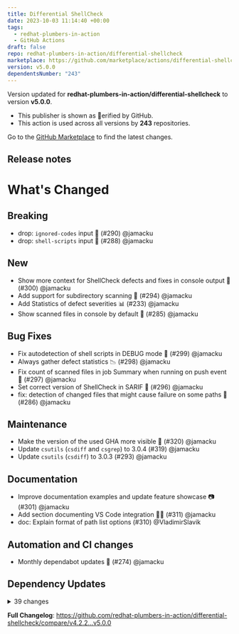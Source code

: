 ```yaml
---
title: Differential ShellCheck
date: 2023-10-03 11:14:40 +00:00
tags:
  - redhat-plumbers-in-action
  - GitHub Actions
draft: false
repo: redhat-plumbers-in-action/differential-shellcheck
marketplace: https://github.com/marketplace/actions/differential-shellcheck
version: v5.0.0
dependentsNumber: "243"
---
```



Version updated for **redhat-plumbers-in-action/differential-shellcheck** to version **v5.0.0**.
- This publisher is shown as erified by GitHub.
- This action is used across all versions by **243** repositories.

Go to the [GitHub Marketplace](https://github.com/marketplace/actions/differential-shellcheck) to find the latest changes.

## Release notes

# What's Changed

## Breaking

* drop: `ignored-codes` input :no_entry_sign:  (#290) @jamacku
* drop: `shell-scripts` input :no_entry_sign:  (#288) @jamacku

## New

* Show more context for ShellCheck defects and fixes in console output :floppy_disk:  (#300) @jamacku
* Add support for subdirectory scanning :file_folder:  (#294) @jamacku
* Add Statistics of defect severities :bar_chart:  (#233) @jamacku
* Show scanned files in console by default 📜 (#285) @jamacku

## Bug Fixes

* Fix autodetection of shell scripts in DEBUG mode :kiwi_fruit:  (#299) @jamacku
* Always gather defect statistics :chart_with_downwards_trend:  (#298) @jamacku
* Fix count of scanned files in job Summary when running on push event :1234:  (#297) @jamacku
* Set correct version of ShellCheck in SARIF :coconut:  (#296) @jamacku
* fix: detection of changed files that might cause failure on some paths :lollipop:  (#286) @jamacku

## Maintenance

* Make the version of the used GHA more visible :eyes:  (#320) @jamacku
* Update `csutils` (`csdiff` and `csgrep`) to 3.0.4 (#319) @jamacku
* Update `csutils` (`csdiff`) to 3.0.3 (#293) @jamacku

## Documentation

* Improve documentation examples and update feature showcase :camera:  (#301) @jamacku
* Add section documenting VS Code integration :woman_technologist:  (#311) @jamacku
* doc: Explain format of path list options (#310) @VladimirSlavik

## Automation and CI changes

* Monthly dependabot updates :robot:  (#274) @jamacku

## Dependency Updates

<details>
<summary>39 changes</summary>

* build(deps): bump fedora from `61f921e` to `6fc00f8` (#312) @dependabot
* build(deps): bump actions/checkout from 3.6.0 to 4.1.0 (#318) @dependabot
* build(deps): bump docker/build-push-action from 4.1.1 to 5.0.0 (#317) @dependabot
* build(deps): bump docker/login-action from 2.2.0 to 3.0.0 (#316) @dependabot
* build(deps): bump docker/setup-buildx-action from 2.10.0 to 3.0.0 (#315) @dependabot
* build(deps): bump actions/upload-artifact from 3.1.2 to 3.1.3 (#314) @dependabot
* build(deps): bump github/codeql-action from 2.21.5 to 2.21.9 (#313) @dependabot
* build(deps): bump test/test_helper/bats-assert from `42e4d86` to `e2d855b` (#302) @dependabot
* build(deps): bump test/test_helper/bats-support from `3c8fadc` to `9bf10e8` (#303) @dependabot
* build(deps): bump test/bats from `fb7d15b` to `360c1ea` (#304) @dependabot
* build(deps): bump test/test_helper/bats-file from `cb914cd` to `048aa4c` (#305) @dependabot
* build(deps): bump github/codeql-action from 2.21.3 to 2.21.5 (#306) @dependabot
* build(deps): bump actions/checkout from 3.5.3 to 3.6.0 (#307) @dependabot
* build(deps): bump docker/setup-buildx-action from 2.9.1 to 2.10.0 (#308) @dependabot
* build(deps): bump fedora from `a134743` to `61f921e` (#292) @dependabot
* build(deps): bump github/codeql-action from 2.21.2 to 2.21.3 (#291) @dependabot
* build(deps): bump docker/setup-buildx-action from 2.8.0 to 2.9.1 (#278) @dependabot
* build(deps): bump github/codeql-action from 2.20.1 to 2.21.2 (#279) @dependabot
* build(deps): bump test/bats from `f4552f1` to `fb7d15b` (#280) @dependabot
* build(deps): bump test/test_helper/bats-assert from `44913ff` to `42e4d86` (#281) @dependabot
* build(deps): bump test/test_helper/bats-file from `c0f822a` to `cb914cd` (#282) @dependabot
* build(deps): bump ossf/scorecard-action from 2.1.3 to 2.2.0 (#276) @dependabot
* build(deps): bump release-drafter/release-drafter from 5.23.0 to 5.24.0 (#275) @dependabot
* build(deps): bump fedora from `6335d2c` to `a134743` (#271) @dependabot
* build(deps): bump docker/setup-buildx-action from 2.5.0 to 2.8.0 (#273) @dependabot
* build(deps): bump github/codeql-action from 2.3.6 to 2.20.1 (#272) @dependabot
* build(deps): bump test/bats from `7421acf` to `f4552f1` (#270) @dependabot
* build(deps): bump docker/build-push-action from 4.0.0 to 4.1.1 (#267) @dependabot
* build(deps): bump actions/checkout from 3.5.2 to 3.5.3 (#262) @dependabot
* build(deps): bump docker/login-action from 2.1.0 to 2.2.0 (#264) @dependabot
* build(deps): bump fedora from `a1aff3e` to `6335d2c` (#257) @dependabot
* build(deps): bump github/codeql-action from 2.3.5 to 2.3.6 (#258) @dependabot
* build(deps): bump test/bats from `fdddadf` to `7421acf` (#259) @dependabot
* build(deps): bump codecov/codecov-action from 3.1.3 to 3.1.4 (#253) @dependabot
* build(deps): bump github/codeql-action from 2.3.3 to 2.3.5 (#254) @dependabot
* build(deps): bump test/bats from `4417a96` to `fdddadf` (#255) @dependabot
* build(deps): bump test/test_helper/bats-file from `805ffb7` to `c0f822a` (#256) @dependabot
* build(deps): bump github/codeql-action from 2.3.2 to 2.3.3 (#251) @dependabot
* build(deps): bump redhat-plumbers-in-action/advanced-issue-labeler from 2.0.4 to 2.0.6 (#252) @dependabot
</details>

**Full Changelog**: https://github.com/redhat-plumbers-in-action/differential-shellcheck/compare/v4.2.2...v5.0.0

